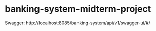 # banking-system-midterm-project

Swagger: http://localhost:8085/banking-system/api/v1/swagger-ui/#/
